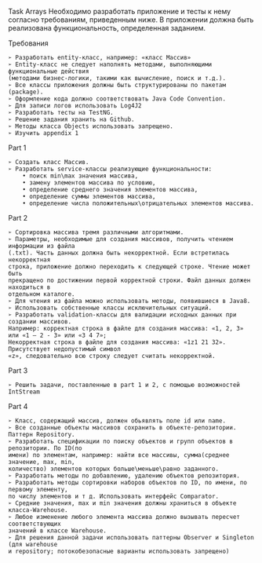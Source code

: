 Task Arrays
Необходимо разработать приложение и тесты к нему согласно
требованиям, приведенным ниже. В приложении должна быть реализована
функциональность, определенная заданием.

Требования

	➢ Разработать entity-класс, например: «класс Массив»
	➢ Entity-класс не следует наполнять методами, выполняющими функциональные действия
	(методами бизнес-логики, такими как вычисление, поиск и т.д.).
	➢ Все классы приложения должны быть структурированы по пакетам (package).
	➢ Оформление кода должно соответствовать Java Code Convention.
	➢ Для записи логов использовать Log4J2
	➢ Разработать тесты на TestNG.
	➢ Решение задания хранить на Github.
	➢ Методы класса Objects использовать запрещено.
	➢ Изучить appendix 1


Part 1

	➢ Создать класс Массив.
	➢ Разработать service-классы реализующие функциональности:
		• поиск min\max значения массива,
		• замену элементов массива по условию,
		• определение среднего значения элементов массива,
		• определение суммы элементов массива,
		• определение числа положительных\отрицательных элементов массива.


Part 2

	➢ Сортировка массива тремя различными алгоритмами.
	➢ Параметры, необходимые для создания массивов, получить чтением информации из файла
	(.txt). Часть данных должна быть некорректной. Если встретилась некорректная
	строка, приложение должно переходить к следующей строке. Чтение может быть
	прекращено по достижении первой корректной строки. Файл данных должен находиться в
	отдельном каталоге.
	➢ Для чтения из файла можно использовать методы, появившиеся в Java8.
	➢ Использовать собственные классы исключительных ситуаций.
	➢ Разработать validation-классы для валидации исходных данных при создании массивов.
	Например: корректная строка в файле для создания массива: «1, 2, 3» или «1 – 2 - 3» или «3 4 7»;
	Некорректная строка в файле для создания массива: «1z1 21 32». Присутствует недопустимый символ
	«z», следовательно всю строку следует считать некорректной.

Part 3

	➢ Решить задачи, поставленные в part 1 и 2, с помощью возможностей IntStream

Part 4

	➢ Класс, содержащий массив, должен обьявлять поле id или name.
	➢ Все созданные объекты массивов сохранить в объекте-репозитории. Паттерн Repository.
	➢ Разработать спецификации по поиску объектов и групп объектов в репозитории. По ID(по
	имени) по элементам, например: найти все массивы, сумма(среднее значение, max, min,
	количество) элементов которых больше\меньше\равно заданного.
	➢ Разработать методы по добавлению, удалению объектов репозитория.
	➢ Разработать методы сортировки наборов объектов по ID, по имени, по первому элементу,
	по числу элементов и т д. Использовать интерфейс Comparator.
	➢ Средние значения, max и min значения должны храниться в объекте класса-Warehouse.
	➢ Любое изменение любого элемента массива должно вызывать пересчет соответствующих
	значений в классе Warehouse.
	➢ Для решения данной задачи использовать паттерны Observer и Singleton (для warehouse
	и repository; потокобезопасные варианты использовать запрещено)
